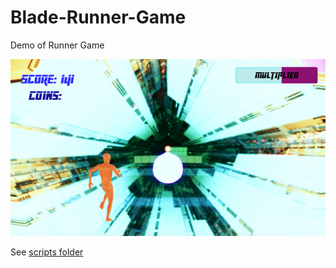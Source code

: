 # Blade-Runner-Game
Demo of Runner Game

![Game Root](https://github.com/icecolla/Blade-Runner-Game/blob/main/MiscStuff/Shoot_00.png)

See [scripts folder](https://github.com/icecolla/Blade-Runner-Game/tree/main/Assets/Scripts)
